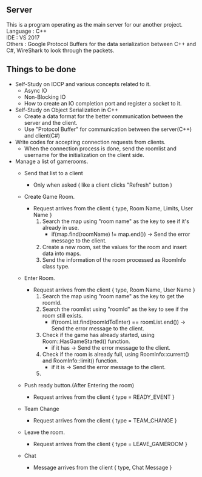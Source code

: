## Server
This is a program operating as the main server for our another project.  
Language : C++  
IDE : VS 2017  
Others : Google Protocol Buffers for the data serialization between C++ and C#, WireShark to look through the packets.

## Things to be done
- Self-Study on IOCP and various concepts related to it.  
    - Async IO  
    - Non-Blocking IO  
    - How to create an IO completion port and register a socket to it.
- Self-Study on Object Serialization in C++
    - Create a data format for the better communication between the server and the client.
    - Use "Protocol Buffer" for communication between the server(C++) and client(C#)  
- Write codes for accepting connection requests from clients.
    - When the connection process is done, send the roomlist and username for the initialization on the client side.
- Manage a list of gamerooms.  
    - Send that list to a client  
        - Only when asked ( like a client clicks "Refresh" button )  
    - Create Game Room.
        - Request arrives from the client { type, Room Name, Limits, User Name }
            1. Search the map using "room name" as the key to see if it's already in use.
                - if(map.find(roomName) != map.end()) -> Send the error message to the client.
            2. Create a new room, set the values for the room and insert data into maps.
            3. Send the information of the room processed as RoomInfo class type.
            
    - Enter Room.
        - Request arrives from the client { type, Room Name, User Name }
            1. Search the map using "room name" as the key to get the roomId.
            2. Search the roomlist using "roomId" as the key to see if the room still exists.
                - if(roomList.find(roomIdToEnter) == roomList.end()) -> Send the error message to the client.
            3. Check if the game has already started, using Room::HasGameStarted() function.
                - if it has -> Send the error message to the client.
            4. Check if the room is already full, using RoomInfo::current() and RoomInfo::limit() function.
                - if it is -> Send the error message to the client.
            5. 
            
    - Push ready button.(After Entering the room)
        - Request arrives from the client { type = READY_EVENT }
        
    - Team Change
        - Request arrives from the client { type = TEAM_CHANGE }
    - Leave the room.
        - Request arrives from the client { type = LEAVE_GAMEROOM }
    - Chat
        - Message arrives from the client { type, Chat Message }
